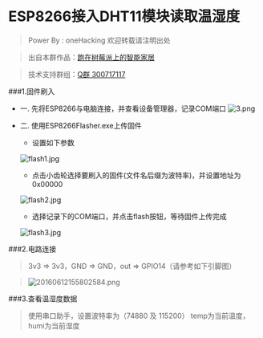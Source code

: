 # ESP8266接入DHT11模块读取温湿度
> Power By : oneHacking     欢迎转载请注明出处

> 出自本群作品：[跑在树莓派上的智能家居](http://iot0.tk:8081)

> 技术支持群组：[Q群 300717117](https://jq.qq.com/?_wv=1027&k=51EYE42)

###1.固件刷入
*   一. 先将ESP8266与电脑连接，并查看设备管理器，记录COM端口
        ![3.png](https://i.loli.net/2017/09/13/59b81adfba00b.png)
        
*   二. 使用ESP8266Flasher.exe上传固件

    *   设置如下参数

       ![flash1.jpg](https://i.loli.net/2017/09/13/59b817c99acb3.jpg)
    
    *   点击小齿轮选择要刷入的固件(文件名后缀为波特率)，并设置地址为0x00000

       ![flash2.jpg](https://i.loli.net/2017/09/13/59b817c9a3846.jpg)
    
    *   选择记录下的COM端口，并点击flash按钮，等待固件上传完成

       ![flash3.jpg](https://ooo.0o0.ooo/2017/09/13/59b83df32af33.jpg)

###2.电路连接
>3v3 => 3v3，GND => GND，out => GPIO14（请参考如下引脚图）

>![20160612155802584.png](https://i.loli.net/2017/09/13/59b82333564fc.png)

###3.查看温湿度数据
>使用串口助手，设置波特率为（74880 及 115200）
>temp为当前温度，humi为当前湿度

